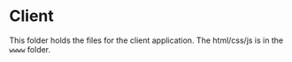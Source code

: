 # Client

This folder holds the files for the client application. The html/css/js is in the `wwww` folder.

